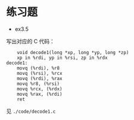 # 练习题

- ex3.5

写出对应的 C 代码：

```assembly
    void decode1(long *xp, long *yp, long *zp)
    xp in %rdi, yp in %rsi, zp in %rdx
decode1:
    movq (%rdi), %r8
    movq (%rsi), %rcx
    movq (%rdi), %rax
    movq %r8, (%rsi)
    movq %rcx, (%rdx)
    movq %rax, (%rdi)
    ret
```

见 `./code/decode1.c`
